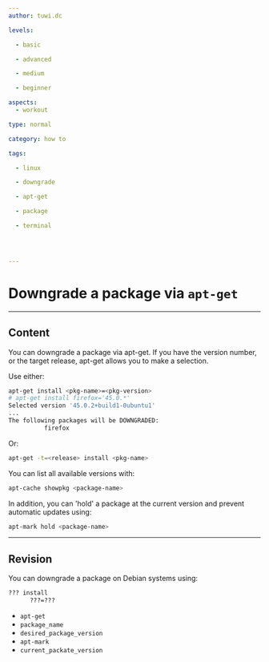 ```yaml
---
author: tuwi.dc

levels:

  - basic

  - advanced

  - medium

  - beginner

aspects:
  - workout

type: normal

category: how to

tags:

  - linux

  - downgrade

  - apt-get

  - package

  - terminal




---
```


# Downgrade a package via `apt-get`

---
## Content

You can downgrade a package via apt-get.
If you have the version number, or the target release, apt-get allows you to make a selection. 

Use either:
```bash
apt-get install <pkg-name>=<pkg-version>
# apt-get install firefox='45.0.*'
Selected version '45.0.2+build1-0ubuntu1'
...
The following packages will be DOWNGRADED:
          firefox
```
Or:
```bash
apt-get -t=<release> install <pkg-name>
```
You can list all available versions with:
```bash
apt-cache showpkg <package-name> 
```
In addition, you can 'hold' a package at the current version and prevent automatic updates using:
```bash
apt-mark hold <package-name> 
```

---
## Revision

You can downgrade a package on Debian systems using:
```bash
??? install 
      ???=???
```

* `apt-get`
* `package_name`
* `desired_package_version`
* `apt-mark`
* `current_packate_version`

 
